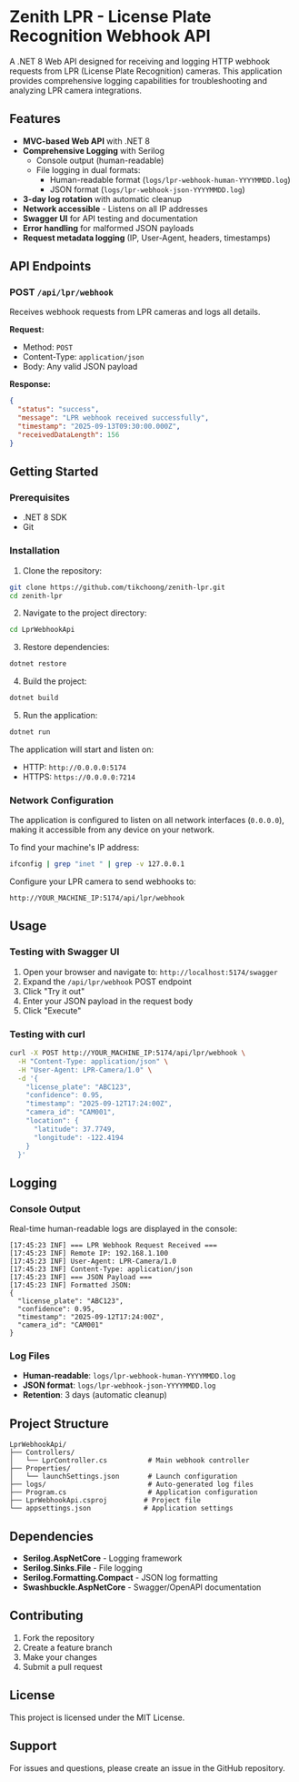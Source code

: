 # Zenith LPR - License Plate Recognition Webhook API

A .NET 8 Web API designed for receiving and logging HTTP webhook requests from LPR (License Plate Recognition) cameras. This application provides comprehensive logging capabilities for troubleshooting and analyzing LPR camera integrations.

## Features

- **MVC-based Web API** with .NET 8
- **Comprehensive Logging** with Serilog
  - Console output (human-readable)
  - File logging in dual formats:
    - Human-readable format (`logs/lpr-webhook-human-YYYYMMDD.log`)
    - JSON format (`logs/lpr-webhook-json-YYYYMMDD.log`)
- **3-day log rotation** with automatic cleanup
- **Network accessible** - Listens on all IP addresses
- **Swagger UI** for API testing and documentation
- **Error handling** for malformed JSON payloads
- **Request metadata logging** (IP, User-Agent, headers, timestamps)

## API Endpoints

### POST `/api/lpr/webhook`

Receives webhook requests from LPR cameras and logs all details.

**Request:**
- Method: `POST`
- Content-Type: `application/json`
- Body: Any valid JSON payload

**Response:**
```json
{
  "status": "success",
  "message": "LPR webhook received successfully",
  "timestamp": "2025-09-13T09:30:00.000Z",
  "receivedDataLength": 156
}
```

## Getting Started

### Prerequisites

- .NET 8 SDK
- Git

### Installation

1. Clone the repository:
```bash
git clone https://github.com/tikchoong/zenith-lpr.git
cd zenith-lpr
```

2. Navigate to the project directory:
```bash
cd LprWebhookApi
```

3. Restore dependencies:
```bash
dotnet restore
```

4. Build the project:
```bash
dotnet build
```

5. Run the application:
```bash
dotnet run
```

The application will start and listen on:
- HTTP: `http://0.0.0.0:5174`
- HTTPS: `https://0.0.0.0:7214`

### Network Configuration

The application is configured to listen on all network interfaces (`0.0.0.0`), making it accessible from any device on your network.

To find your machine's IP address:
```bash
ifconfig | grep "inet " | grep -v 127.0.0.1
```

Configure your LPR camera to send webhooks to:
```
http://YOUR_MACHINE_IP:5174/api/lpr/webhook
```

## Usage

### Testing with Swagger UI

1. Open your browser and navigate to: `http://localhost:5174/swagger`
2. Expand the `/api/lpr/webhook` POST endpoint
3. Click "Try it out"
4. Enter your JSON payload in the request body
5. Click "Execute"

### Testing with curl

```bash
curl -X POST http://YOUR_MACHINE_IP:5174/api/lpr/webhook \
  -H "Content-Type: application/json" \
  -H "User-Agent: LPR-Camera/1.0" \
  -d '{
    "license_plate": "ABC123",
    "confidence": 0.95,
    "timestamp": "2025-09-12T17:24:00Z",
    "camera_id": "CAM001",
    "location": {
      "latitude": 37.7749,
      "longitude": -122.4194
    }
  }'
```

## Logging

### Console Output
Real-time human-readable logs are displayed in the console:
```
[17:45:23 INF] === LPR Webhook Request Received ===
[17:45:23 INF] Remote IP: 192.168.1.100
[17:45:23 INF] User-Agent: LPR-Camera/1.0
[17:45:23 INF] Content-Type: application/json
[17:45:23 INF] === JSON Payload ===
[17:45:23 INF] Formatted JSON:
{
  "license_plate": "ABC123",
  "confidence": 0.95,
  "timestamp": "2025-09-12T17:24:00Z",
  "camera_id": "CAM001"
}
```

### Log Files
- **Human-readable**: `logs/lpr-webhook-human-YYYYMMDD.log`
- **JSON format**: `logs/lpr-webhook-json-YYYYMMDD.log`
- **Retention**: 3 days (automatic cleanup)

## Project Structure

```
LprWebhookApi/
├── Controllers/
│   └── LprController.cs          # Main webhook controller
├── Properties/
│   └── launchSettings.json       # Launch configuration
├── logs/                         # Auto-generated log files
├── Program.cs                    # Application configuration
├── LprWebhookApi.csproj         # Project file
└── appsettings.json             # Application settings
```

## Dependencies

- **Serilog.AspNetCore** - Logging framework
- **Serilog.Sinks.File** - File logging
- **Serilog.Formatting.Compact** - JSON log formatting
- **Swashbuckle.AspNetCore** - Swagger/OpenAPI documentation

## Contributing

1. Fork the repository
2. Create a feature branch
3. Make your changes
4. Submit a pull request

## License

This project is licensed under the MIT License.

## Support

For issues and questions, please create an issue in the GitHub repository.
